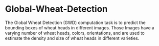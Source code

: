 # Global-Wheat-Detection
The Global Wheat Detection (GWD) computation task is to predict the bounding boxes of wheat heads in different images. Those Images have a varying number of wheat heads, colors, orientations, and are used to estimate the density and size of wheat heads in different varieties.
